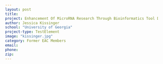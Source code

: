 ```yaml
---
layout: post
title:
project: Enhancement Of MicroRNA Research Through Bioinformatics Tool Development
author: Jessica Kissinger
school: "University of Georgia"
project-type: TestElement
image: "kissinger.jpg"
category: Former EAC Members
email:
phone:
zip:
---
```

